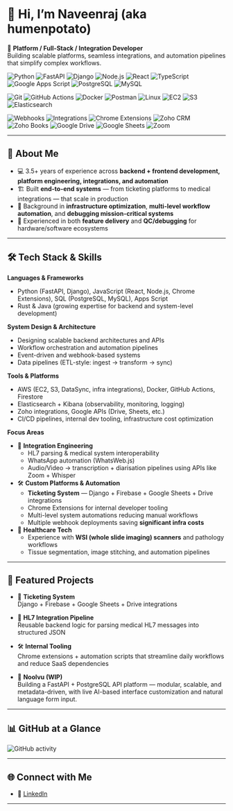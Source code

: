 # 👋 Hi, I’m Naveenraj (aka **humenpotato**)  

🚀 **Platform / Full-Stack / Integration Developer**  
Building scalable platforms, seamless integrations, and automation pipelines that simplify complex workflows.  

![Python](https://img.shields.io/badge/Python-3776AB?style=plastic&logo=python&logoColor=white)
![FastAPI](https://img.shields.io/badge/FastAPI-009688?style=plastic&logo=fastapi&logoColor=white)
![Django](https://img.shields.io/badge/Django-092E20?style=plastic&logo=django&logoColor=white)
![Node.js](https://img.shields.io/badge/Node.js-339933?style=plastic&logo=nodedotjs&logoColor=white)
![React](https://img.shields.io/badge/React-20232A?style=plastic&logo=react&logoColor=61DAFB)
![TypeScript](https://img.shields.io/badge/TypeScript-3178C6?style=plastic&logo=typescript&logoColor=white)
![Google Apps Script](https://img.shields.io/badge/Apps_Script-4285F4?style=plastic&logo=google&logoColor=white)
![PostgreSQL](https://img.shields.io/badge/PostgreSQL-316192?style=plastic&logo=postgresql&logoColor=white)
![MySQL](https://img.shields.io/badge/MySQL-4479A1?style=plastic&logo=mysql&logoColor=white)

![Git](https://img.shields.io/badge/Git-F05032?style=plastic&logo=git&logoColor=white)
![GitHub Actions](https://img.shields.io/badge/GitHub_Actions-2088FF?style=plastic&logo=github-actions&logoColor=white)
![Docker](https://img.shields.io/badge/Docker-2496ED?style=plastic&logo=docker&logoColor=white)
![Postman](https://img.shields.io/badge/Postman-FF6C37?style=plastic&logo=postman&logoColor=white)
![Linux](https://img.shields.io/badge/Linux-FCC624?style=plastic&logo=linux&logoColor=black)
![EC2](https://img.shields.io/badge/AWS_EC2-FF9900?style=plastic&logo=amazon-aws&logoColor=white)
![S3](https://img.shields.io/badge/S3-569A31?style=plastic&logo=amazons3&logoColor=white)
![Elasticsearch](https://img.shields.io/badge/elasticsearch-%230377CC.svg?style=plastic&logo=elasticsearch&logoColor=white)

![Webhooks](https://img.shields.io/badge/Webhooks-25D366?style=plastic&logo=webhook&logoColor=white)
![Integrations](https://img.shields.io/badge/Integrations-0A66C2?style=plastic&logo=plug&logoColor=white)
![Chrome Extensions](https://img.shields.io/badge/Chrome_Extensions-4285F4?style=plastic&logo=googlechrome&logoColor=white)
![Zoho CRM](https://img.shields.io/badge/Zoho_CRM-FF0000?style=plastic&logo=zoho&logoColor=white)
![Zoho Books](https://img.shields.io/badge/Zoho_Books-00A859?style=plastic&logo=zoho&logoColor=white)
![Google Drive](https://img.shields.io/badge/Google_Drive-4285F4?style=plastic&logo=googledrive&logoColor=white)
![Google Sheets](https://img.shields.io/badge/Google_Sheets-34A853?style=plastic&logo=googlesheets&logoColor=white)
![Zoom](https://img.shields.io/badge/Zoom-2D8CFF?style=plastic&logo=zoom&logoColor=white)

---

## 🔹 About Me  
- 💻 3.5+ years of experience across **backend + frontend development, platform engineering, integrations, and automation**  
- 🏗️ Built **end-to-end systems** — from ticketing platforms to medical integrations — that scale in production  
- 🔄 Background in **infrastructure optimization**, **multi-level workflow automation**, and **debugging mission-critical systems**  
- 🧪 Experienced in both **feature delivery** and **QC/debugging** for hardware/software ecosystems  

---

## 🛠️ Tech Stack & Skills  

**Languages & Frameworks**  
- Python (FastAPI, Django), JavaScript (React, Node.js, Chrome Extensions), SQL (PostgreSQL, MySQL), Apps Script  
- Rust & Java (growing expertise for backend and system-level development)  

**System Design & Architecture**  
- Designing scalable backend architectures and APIs  
- Workflow orchestration and automation pipelines  
- Event-driven and webhook-based systems  
- Data pipelines (ETL-style: ingest → transform → sync)  

**Tools & Platforms**  
- AWS (EC2, S3, DataSync, infra integrations), Docker, GitHub Actions, Firestore  
- Elasticsearch + Kibana (observability, monitoring, logging)  
- Zoho integrations, Google APIs (Drive, Sheets, etc.)  
- CI/CD pipelines, internal dev tooling, infrastructure cost optimization  

**Focus Areas**  
- 🔗 **Integration Engineering**  
  - HL7 parsing & medical system interoperability  
  - WhatsApp automation (WhatsWeb.js)  
  - Audio/Video → transcription + diarisation pipelines using APIs like Zoom + Whisper  
- 🛠️ **Custom Platforms & Automation**  
  - **Ticketing System** — Django + Firebase + Google Sheets + Drive integrations
  - Chrome Extensions for internal developer tooling  
  - Multi-level system automations reducing manual workflows  
  - Multiple webhook deployments saving **significant infra costs**  
- 🧩 **Healthcare Tech**  
  - Experience with **WSI (whole slide imaging) scanners** and pathology workflows  
  - Tissue segmentation, image stitching, and automation pipelines  

---

## 🌟 Featured Projects  

- 📨 **Ticketing System**  
  Django + Firebase + Google Sheets + Drive integrations

- 🔗 **HL7 Integration Pipeline**  
  Reusable backend logic for parsing medical HL7 messages into structured JSON  

- 🛠️ **Internal Tooling**  
  Chrome extensions + automation scripts that streamline daily workflows and reduce SaaS dependencies  

- 🚀 **Noolvu (WIP)**  
  Building a FastAPI + PostgreSQL API platform — modular, scalable, and metadata-driven, with live AI-based interface customization and natural language form input.

---

## 📊 GitHub at a Glance  

<!-- ![GitHub Stats](https://github-readme-stats.vercel.app/api?username=humenpotato&show_icons=true&theme=tokyonight&count_private=true) -->

<!-- (![Top Langs](https://github-readme-stats.vercel.app/api/top-langs/?username=humenpotato&langs_count=8&count_private=true&layout=compact&theme=radical)) -->

![GitHub activity](https://github-readme-activity-graph.vercel.app/graph?username=humenpotato&theme=tokyo-night)
  

---

## 🌐 Connect with Me  

- 🔗 [LinkedIn](https://in.linkedin.com/in/naveenraj-g)  
<!-- - 🌍 [Portfolio / Website](#)  -->
<!-- - ✉️ [Email](#)  -->

---
